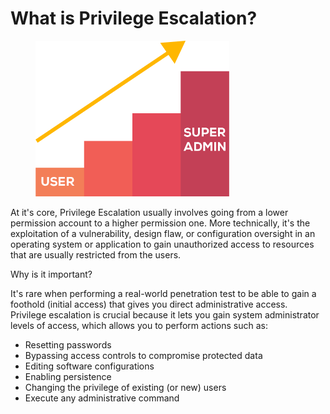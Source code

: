 # What is Privilege Escalation?

<figure><img src="../../.gitbook/assets/image (1) (1) (1) (1) (1) (1) (1) (1) (1).png" alt="" width="310"><figcaption></figcaption></figure>

At it's core, Privilege Escalation usually involves going from a lower permission account to a higher permission one. More technically, it's the exploitation of a vulnerability, design flaw, or configuration oversight in an operating system or application to gain unauthorized access to resources that are usually restricted from the users.

Why is it important?

It's rare when performing a real-world penetration test to be able to gain a foothold (initial access) that gives you direct administrative access. Privilege escalation is crucial because it lets you gain system administrator levels of access, which allows you to perform actions such as:

* Resetting passwords
* Bypassing access controls to compromise protected data
* Editing software configurations
* Enabling persistence
* Changing the privilege of existing (or new) users
* Execute any administrative command

